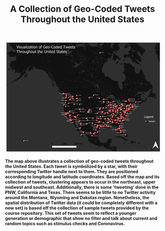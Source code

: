  <h1> <p align="center">A Collection of Geo-Coded Tweets Throughout the United States </p> </h1> <br>

![alt text](image/Tweet_PNG.png)
<br>
<h4> <div style="text-align: left"> The map above illustrates a collection of geo-coded tweets throughout the United States. Each tweet is symbolized by a star, with their corresponding Twitter handle next to them. They are positioned according to longitude and latitude coordinates. Based off the map and its collection of tweets, clustering appears to occur in the northeast, upper midwest and southeast. Additionally, there is some 'tweeting' done in the PNW, California and Texas. There seems to be little to no Twitter activity around the Montana, Wyoming and Dakotas region. Nonetheless, the spatial distribution of Twitter data (it could be completely different with a new set) is based off the collection of sample tweets provided by the course repository. This set of tweets seem to reflect a younger generation or demographic that show no filter and talk about current and random topics such as stimulus checks and Coronavirus. </div> </h4>
